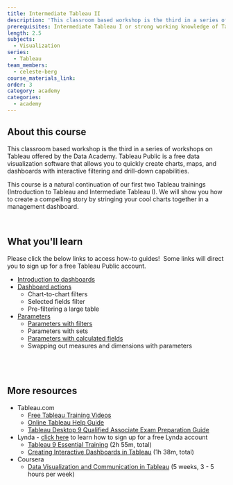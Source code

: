 ```yaml
---
title: Intermediate Tableau II
description: 'This classroom based workshop is the third in a series of workshops on Tableau offered by the Data Academy. Tableau Public is a free data visualization software that allows you to quickly create charts, maps, and dashboards with interactive filtering and drill-down capabilities.'
prerequisites: Intermediate Tableau I or strong working knowledge of Tableau
length: 2.5
subjects:
  - Visualization
series:
  - Tableau
team_members:
  - celeste-berg
course_materials_link:
order: 3
category: academy
categories:
  - academy
---
```



## About this course

This classroom based workshop is the third in a series of workshops on Tableau offered by the Data Academy. Tableau Public is a free data visualization software that allows you to quickly create charts, maps, and dashboards with interactive filtering and drill-down capabilities.

This course is a natural continuation of our first two Tableau trainings (Introduction to Tableau and Intermediate Tableau I). We will show you how to create a compelling story by stringing your cool charts together in a management dashboard.

&nbsp;

## What you'll learn

Please click the below links to access how-to guides!&nbsp; Some links will direct you to sign up for a free Tableau Public account.

* [Introduction to dashboards](http://www.tableau.com/learn/tutorials/on-demand/getting-started-dashboards-and-stories?signin=2a605b07b036fce61a341126449e7252)
* [Dashboard actions](http://www.tableau.com/learn/tutorials/on-demand/dashboard-interactivity-using-actions)
  * Chart-to-chart filters
  * Selected fields filter
  * Pre-filtering a large table
* [Parameters](http://www.tableau.com/learn/tutorials/on-demand/parameters?signin=84fdd9f339b4afab0d1493b995f67018)
  * [Parameters with filters](http://onlinehelp.tableau.com/current/pro/online/en-us/help.htm#parameters_filters.html)
  * Parameters with sets
  * [Parameters with calculated fields](http://onlinehelp.tableau.com/current/pro/online/en-us/help.htm#parameters_calculations.html)
  * Swapping out measures and dimensions with parameters


## &nbsp;

## More resources

* Tableau.com
  * [Free Tableau Training Videos](http://www.tableau.com/learn/training)
  * [Online Tableau Help Guide](http://onlinehelp.tableau.com/current/pro/online/windows/en-us/help.html)
  * [Tableau Desktop 9 Qualified Associate Exam Preparation Guide](http://mkt.tableau.com/files/Desktop-9-QA-Prep-Guide.pdf)
* Lynda - [click here](https://drive.google.com/file/d/0BwRgeGq-b8f9eVNXQU9BNEJJVHc/view?usp=sharing) to learn how to sign up for a free Lynda account
  * [Tableau 9 Essential Training](https://www.lynda.com/Tableau-tutorials/Tableau-9-Essential-Training/386886-2.html) (2h 55m, total)
  * [Creating Interactive Dashboards in Tableau](https://www.lynda.com/Tableau-tutorials/Creating-Interactive-Dashboards-Tableau/417094-2.html) (1h 38m, total)
* Coursera
  * [Data Visualization and Communication in Tableau](https://www.coursera.org/learn/analytics-tableau/) (5 weeks, 3 - 5 hours per week)